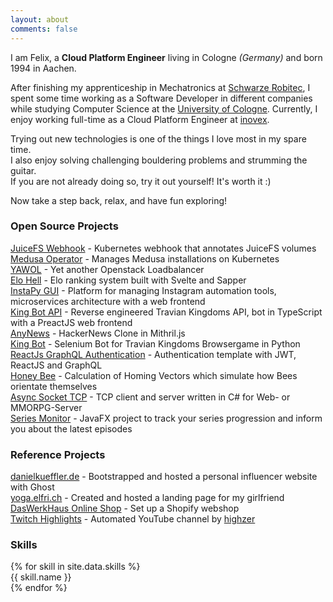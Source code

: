 ```yaml
---
layout: about
comments: false
---
```


I am Felix, a **Cloud Platform Engineer** living in Cologne _(Germany)_ and born 1994 in Aachen.

After finishing my apprenticeship in Mechatronics at [Schwarze Robitec](https://www.schwarze-robitec.com),
I spent some time working as a Software Developer in different companies while studying Computer Science at the [University of Cologne](https://www.th-koeln.de).
Currently, I enjoy working full-time as a Cloud Platform Engineer at [inovex](https://www.inovex.de/en).

Trying out new technologies is one of the things I love most in my spare time.  
I also enjoy solving challenging bouldering problems and strumming the guitar.  
If you are not already doing so, try it out yourself! It's worth it :)

Now take a step back, relax, and have fun exploring!

### Open Source Projects

[JuiceFS Webhook](https://github.com/breuerfelix/juicefs-volume-hook) - Kubernetes webhook that annotates JuiceFS volumes  
[Medusa Operator](https://github.com/breuerfelix/medusa-operator) - Manages Medusa installations on Kubernetes  
[YAWOL](https://github.com/stackitcloud/yawol) - Yet another Openstack Loadbalancer  
[Elo Hell](https://github.com/breuerfelix/elo-hell) - Elo ranking system built with Svelte and Sapper  
[InstaPy GUI](https://github.com/breuerfelix/instapy-gui) - Platform for managing Instagram automation tools, microservices architecture with a web frontend  
[King Bot API](https://github.com/breuerfelix/king-bot-api) - Reverse engineered Travian Kingdoms API, bot in TypeScript with a PreactJS web frontend  
[AnyNews](https://github.com/breuerfelix/any-news) - HackerNews Clone in Mithril.js  
[King Bot](https://github.com/breuerfelix/king-bot) - Selenium Bot for Travian Kingdoms Browsergame in Python  
[ReactJs GraphQL Authentication](https://github.com/breuerfelix/react-graphql-authentication) - Authentication template with JWT, ReactJS and GraphQL  
[Honey Bee](https://github.com/breuerfelix/honey-bee) - Calculation of Homing Vectors which simulate how Bees orientate themselves  
[Async Socket TCP](https://github.com/breuerfelix/Async-Socket-TCP) - TCP client and server written in C\# for Web- or MMORPG-Server  
[Series Monitor](https://github.com/breuerfelix/Series-Monitor) - JavaFX project to track your series progression and inform you about the latest episodes

### Reference Projects

[danielkueffler.de](https://danielkueffler.de) - Bootstrapped and hosted a personal influencer website with Ghost  
[yoga.elfri.ch](https://yoga.elfri.ch) - Created and hosted a landing page for my girlfriend  
[DasWerkHaus Online Shop](https://daswerkhaus.com) - Set up a Shopify webshop  
[Twitch Highlights](https://www.youtube.com/channel/UC0M8qvpFLG_QoimeBih_6nA) - Automated YouTube channel by [highzer](https://github.com/breuerfelix/highzer)

### Skills

<div class="skills-grid">
{% for skill in site.data.skills %}
  <div class="skill-badge">
    <i class="{{ skill.icon }}"></i>
    <span>{{ skill.name }}</span>
  </div>
{% endfor %}
</div>
